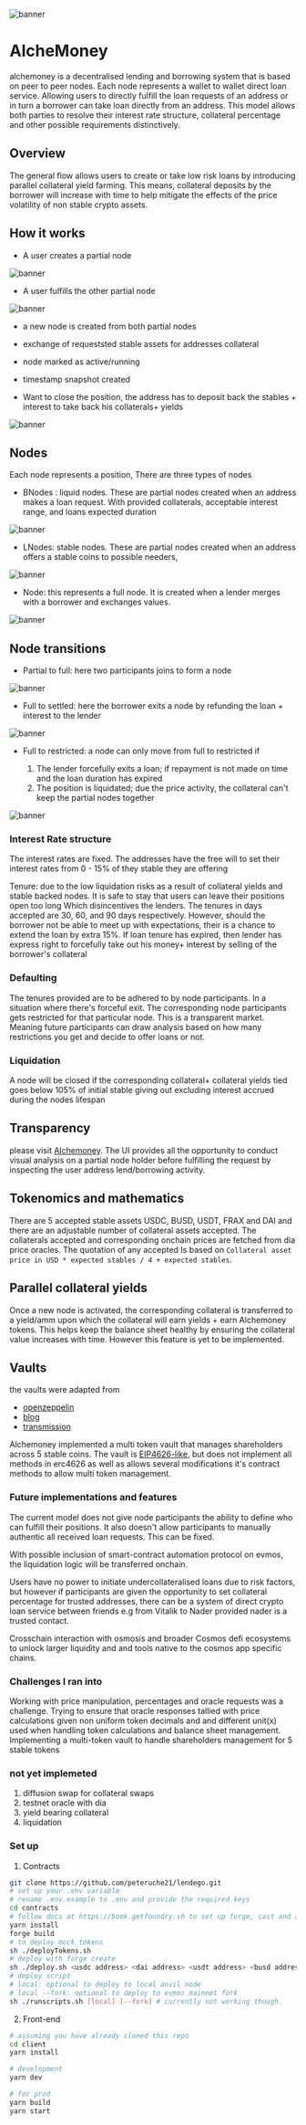 ![banner](./client/public/1.svg)

# AlcheMoney

alchemoney is a decentralised lending and borrowing system that is based on peer to peer nodes.
Each node represents a wallet to wallet direct loan service. Allowing users to directly fulfill the loan requests of an address or in turn a borrower can take loan directly from an address.
This model allows both parties to resolve their interest rate structure, collateral percentage and other possible requirements distinctively.

## Overview

The general flow allows users to create or take low risk loans by introducing parallel collateral yield farming.
This means, collateral deposits by the borrower will increase with time to help mitigate the effects of the price volatility of non stable crypto assets.

## How it works

* A user creates a partial node

![banner](./client/public/create.png)

* A user fulfills the other partial node

![banner](./client/public/fillorder.png)

* a new node is created from both partial nodes
* exchange of requeststed stable assets for addresses collateral
* node marked as active/running
* timestamp snapshot created

* Want to close the position, the address has to deposit back the stables + interest to take back his collaterals+ yields

![banner](./client/public/settle.png)

## Nodes

Each node represents a position,
There are three types of nodes

* BNodes : liquid nodes. These are partial nodes created when an address makes a loan request. With provided collaterals, acceptable interest range, and loans expected duration

![banner](./client/public/2.svg)

* LNodes: stable nodes. These are partial nodes created when an address offers a stable coins to possible needers,

![banner](./client/public/3.svg)

* Node: this represents a full node.
It is created when a lender merges with a borrower and exchanges values.

![banner](./client/public/5.svg)

## Node transitions

* Partial to full: here two participants joins to form a node

![banner](./client/public/4.svg)

* Full to settled: here the borrower exits a node by refunding the loan + interest to the lender

![banner](./client/public/6.svg)

* Full to restricted: a node can only move from full to restricted if

    1. The lender forcefully exits a loan; if repayment is not made on time and the loan duration has expired
    2. The position is liquidated; due the price activity, the collateral can't keep the partial nodes together

![banner](./client/public/7.svg)

### Interest Rate structure

The interest rates are fixed. The addresses have the free will to set their interest rates from 0 - 15% of they stable they are offering

Tenure: due to the low liquidation risks as a result of collateral yields and stable backed nodes. It is safe to stay that users can leave their positions open too long Which disincentives the lenders.
The tenures in days accepted are 30, 60, and 90 days respectively.
However, should the borrower not be able to meet up with expectations, their is a chance to extend the loan by extra 15%.
If loan tenure has expired, then lender has express right to forcefully take out his money+ interest by selling of the borrower's collateral

### Defaulting

The tenures provided are to be adhered to by node participants. In a situation where there's forceful exit. The corresponding node participants gets restricted for that particular node.
This is a transparent market. Meaning future participants can draw analysis based on how many restrictions you get and decide to offer loans or not.

### Liquidation

A node will be closed if the corresponding collateral+ collateral yields tied goes below 105% of initial stable giving out excluding interest accrued during the nodes lifespan

## Transparency

please visit [Alchemoney](https://alchemoney.vercel.app).
The UI provides all the opportunity to conduct visual analysis on a partial node holder before fulfilling the request by inspecting the user address lend/borrowing activity.

## Tokenomics and mathematics

There are 5 accepted stable assets USDC, BUSD, USDT, FRAX and DAI and there are an adjustable number of collateral assets accepted.
The collaterals accepted and corresponding onchain prices are fetched from dia price oracles.
The quotation of any accepted Is based on
`Collateral asset price in USD * expected stables / 4 + expected stables`.

## Parallel collateral yields

Once a new node is activated, the corresponding collateral is transferred to a yield/amm upon which the collateral will earn yields + earn Alchemoney tokens.
This helps keep the balance sheet healthy by ensuring the collateral value increases with time.
However this feature is yet to be implemented.

## Vaults

the vaults were adapted from

* [openzeppelin](https://github.com/OpenZeppelin/openzeppelin-contracts/blob/master/contracts/token/ERC20/extensions/ERC4626.sol
)
* [blog](https://blog.logrocket.com/write-erc-4626-token-contract-yield-bearing-vaults/
)
* [transmission](https://github.com/transmissions11/solmate/blob/main/src/mixins/ERC4626.sol
)

Alchemoney implemented a multi token vault that manages shareholders across 5 stable coins.
The vault is [EIP4626-like](https://eips.ethereum.org/EIPS/eip-4626), but does not implement all methods in erc4626 as well as allows several modifications it's contract methods to allow multi token management.

### Future implementations and features

The current model does not give node participants the ability to define who can fulfill their positions.
It also doesn't allow participants to manually authentic all received loan requests. This can be fixed.

With possible inclusion of smart-contract automation protocol on evmos, the liquidation logic will be transferred onchain.

Users have no power to initiate undercollateralised loans due to risk factors, but however if participants are given the opportunity to set collateral percentage for trusted addresses, there can be a system of direct crypto loan service between friends e.g from Vitalik to Nader provided nader is a trusted contact.

Crosschain interaction with osmosis and broader Cosmos defi ecosystems to unlock larger liquidity and and tools native to the cosmos app specific chains.

### Challenges I ran into

Working with price manipulation, percentages and oracle requests was a challenge. Trying to ensure that oracle responses tallied with price calculations given non uniform token decimals and and different unit(x) used when handling token calculations and balance sheet management.
Implementing a multi-token vault to handle shareholders management for 5 stable tokens

### not yet implemeted

1. diffusion swap for collateral swaps
2. testnet oracle with dia
3. yield bearing collateral
4. liquidation

### Set up

1. Contracts

```bash
git clone https://github.com/peteruche21/lendego.git
# set up your .env variable
# rename .env.example to .env and provide the required keys
cd contracts
# follow docs at https://book.getfoundry.sh to set up forge, cast and anvil
yarn install
forge build
# to deploy mock tokens
sh ./deployTokens.sh
# deploy with forge create
sh ./deploy.sh <usdc address> <dai address> <usdt address> <busd address> <frax address>
# deploy script
# local: optional to deploy to local anvil node
# local --fork: optional to deploy to evmos mainnet fork
sh ./runscripts.sh [local] [--fork] # currently not working though.
```

2. Front-end

```bash
# assuming you have already cloned this repo
cd client
yarn install

# development
yarn dev

# for prod
yarn build
yarn start
```
